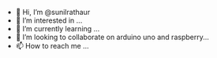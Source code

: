 - 👋 Hi, I’m @sunilrathaur
- 👀 I’m interested in ...
- 🌱 I’m currently learning ...
- 💞️ I’m looking to collaborate on arduino uno and raspberry...
- 📫 How to reach me ...

<!---
sunilrathaur/sunilrathaur is a ✨ special ✨ repository because its `README.md` (this file) appears on your GitHub profile.
You can click the Preview link to take a look at your changes.
--->

